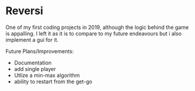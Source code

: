 # Reversi
One of my first coding projects in 2019, although the logic behind the game is appalling.
I left it as it is to compare to my future endeavours but i also  implement a gui for it.

Future Plans/Improvements:

* Documentation
* add single player
* Utlize a min-max algorithm
* ability to restart from the get-go
